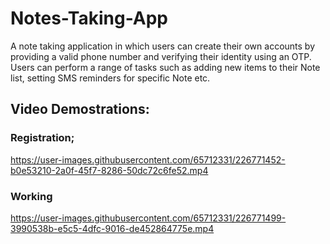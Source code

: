 # Notes-Taking-App
A note taking application in which users can create their own accounts by providing a valid phone number and verifying their identity using an OTP. Users can perform a range of tasks such as adding new items to their Note list, setting SMS reminders for specific Note etc.


## Video Demostrations:

### Registration;

https://user-images.githubusercontent.com/65712331/226771452-b0e53210-2a0f-45f7-8286-50dc72c6fe52.mp4



### Working

https://user-images.githubusercontent.com/65712331/226771499-3990538b-e5c5-4dfc-9016-de452864775e.mp4

